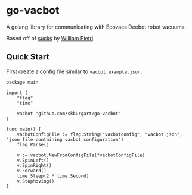 # go-vacbot

A golang library for communicating with Ecovacs Deebot robot vacuums.

Based off of [sucks](https://github.com/wpietri/sucks) by [William Pietri](https://github.com/wpietri).

## Quick Start
First create a config file similar to `vacbot.example.json`.

```
package main

import (
	"flag"
	"time"

    vacbot "github.com/skburgart/go-vacbot"
)

func main() {
	vacbotConfigFile := flag.String("vacbotconfig", "vacbot.json", "json file containing vacbot configuration")
	flag.Parse()

	v := vacbot.NewFromConfigFile(*vacbotConfigFile)
	v.SpinLeft()
	v.SpinRight()
	v.Forward()
	time.Sleep(2 * time.Second)
	v.StopMoving()
}
```
